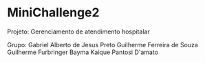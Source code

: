 # MiniChallenge2

Projeto: Gerenciamento de atendimento hospitalar

Grupo:
    Gabriel Alberto de Jesus Preto
    Guilherme Ferreira de Souza
    Guilherme Furbringer Bayma
    Kaique Pantosi D'amato